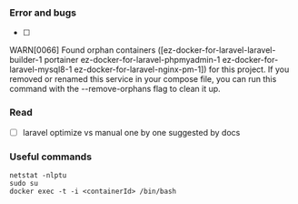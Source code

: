 ### Error and bugs
* [ ] 


WARN[0066] Found orphan containers ([ez-docker-for-laravel-laravel-builder-1 portainer ez-docker-for-laravel-phpmyadmin-1 ez-docker-for-laravel-mysql8-1 ez-docker-for-laravel-nginx-pm-1]) for this project. If you removed or renamed this service in your compose file, you can run this command with the --remove-orphans flag to clean it up.


### Read

* [ ] laravel optimize vs manual one by one suggested by docs


### Useful commands

```cli
netstat -nlptu
sudo su
docker exec -t -i <containerId> /bin/bash
```
